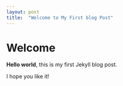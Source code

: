 ```yaml
---
layout: post
title:  "Welcome to My First blog Post"
---
```


# Welcome

**Hello world**, this is my first Jekyll blog post.

I hope you like it!
